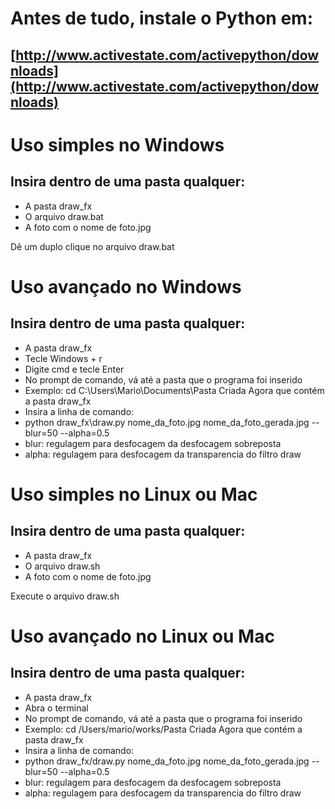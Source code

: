 # Antes de tudo, instale o Python em:

## [http://www.activestate.com/activepython/downloads](http://www.activestate.com/activepython/downloads)

# Uso simples no Windows

## Insira dentro de uma pasta qualquer:

- A pasta draw_fx
- O arquivo draw.bat
- A foto com o nome de foto.jpg

Dê um duplo clique no arquivo draw.bat

# Uso avançado no Windows

## Insira dentro de uma pasta qualquer:
- A pasta draw_fx
- Tecle Windows + r
- Digite cmd e tecle Enter
- No prompt de comando, vá até a pasta que o programa foi inserido
- Exemplo: cd C:\Users\Mario\Documents\Pasta Criada Agora que contém a pasta draw_fx
- Insira a linha de comando:
- python draw_fx\draw.py nome_da_foto.jpg nome_da_foto_gerada.jpg --blur=50 --alpha=0.5
- blur: regulagem para desfocagem da desfocagem sobreposta
- alpha: regulagem para desfocagem da transparencia do filtro draw

# Uso simples no Linux ou Mac

## Insira dentro de uma pasta qualquer:
- A pasta draw_fx
- O arquivo draw.sh
- A foto com o nome de foto.jpg

Execute o arquivo draw.sh

# Uso avançado no Linux ou Mac

## Insira dentro de uma pasta qualquer:
- A pasta draw_fx
- Abra o terminal
- No prompt de comando, vá até a pasta que o programa foi inserido
- Exemplo: cd /Users/mario/works/Pasta Criada Agora que contém a pasta draw_fx
- Insira a linha de comando:
- python draw_fx/draw.py nome_da_foto.jpg nome_da_foto_gerada.jpg --blur=50 --alpha=0.5
- blur: regulagem para desfocagem da desfocagem sobreposta
- alpha: regulagem para desfocagem da transparencia do filtro draw